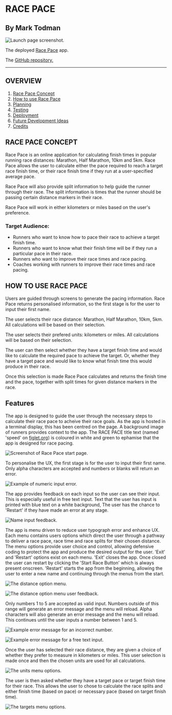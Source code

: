 # RACE PACE

## By Mark Todman

![Launch page screenshot.](/assets/images/readme-images/race-pace-amiresponsive.png)

The deployed [Race Pace](https://race-pace-marktodman.herokuapp.com/) app.

The [GitHub repository.](https://github.com/marktodman/race-pace)

---
## OVERVIEW

1. [Race Pace Concept](#Race-Pace-Concept)
2. [How to use Race Pace](#How-to-use-Race-Pace)
3. [Planning](#Planning)
4. [Testing](#Testing)
5. [Deployment](#Deployment)
6. [Future Development Ideas](#Future-development-ideas)
7. [Credits](#Credits)

## RACE PACE CONCEPT

Race Pace is an online application for calculating finish times in popular running race distances: Marathon, Half Marathon, 10km and 5km. Race Pace allows the user to calculate either the pace required to reach a target race finish time, or their race finish time if they run at a user-specified average pace. 

Race Pace will also provide split information to help guide the runner through their race. The split information is times that the runner should be passing certain distance markers in their race. 

Race Pace will work in either kilometers or miles based on the user's preference.

### Target Audience:

- Runners who want to know how to pace their race to achieve a target finish time.
- Runners who want to know what their finish time will be if they run a particular pace in their race.
- Runners who want to improve their race times and race pacing.
- Coaches working with runners to improve their race times and race pacing.

## HOW TO USE RACE PACE

Users are guided through screens to generate the pacing information. Race Pace returns personalised information, so the first stage is for the user to input their first name.

The user selects their race distance: Marathon, Half Marathon, 10km, 5km. All calculations will be based on their selection.

The user selects their prefered units: kilometers or miles. All calculations will be based on their selection.

The user can then select whether they have a target finish time and would like to calculate the required pace to achieve the target. Or, whether they have a target pace and would like to know what finish time this would produce in their race.

Once this selection is made Race Pace calculates and returns the finish time and the pace, together with split times for given distance markers in the race.

## Features

The app is designed to guide the user through the necessary steps to calculate their race pace to acheive their race goals. As the app is hosted in a terminal display, this has been centred on the page. A background image of runners provides context to the app. The RACE PACE title text (named 'speed' on [figlet.org](http://www.figlet.org/fontdb_example.cgi?font=speed.flf)) is coloured in white and green to ephamise that the app is designed for race pacing.

![Screenshot of Race Pace start page.](assets/images/readme-images/race-pace-screenshot.png)

To personalise the UX, the first stage is for the user to input their first name. Only alpha characters are accepted and numbers or blanks will return an error.

![Example of numeric input error.](assets/images/readme-images/numeric-name-error.png)

The app provides feedback on each input so the user can see their input. This is especially useful in free text input. Text that the user has input is printed with blue text on a white background, The user has the chance to 'Restart' if they have made an error at any stage.

![Name input feedback.](assets/images/readme-images/name-input.png)

The app is menu driven to reduce user typograph error and enhance UX. Each menu contains users options which direct the user through a pathway to deliver a race pace, race time and race splits for their chosen distance. The menu options provide user choice and control, allowing defensive coding to protect the app and produce the desired output for the user. 'Exit' and 'Restart' options exist on each menu. 'Exit' closes the app. Once closed the user can restart by clicking the 'Start Race Button' which is always present onscreen. 'Restart' starts the app from the beginning, allowing the user to enter a new name and continuing through the menus from the start.

![The distance option menu.](assets/images/readme-images/distance-menu.png)

![The distance option menu user feedback.](assets/images/readme-images/distance-menu-user-feedback.png)

Only numbers 1 to 5 are accepted as valid input. Numbers outside of this range will generate an error message and the menu will reload. Alpha characters will also generate an error message and the menu will reload. This continues until the user inputs a number between 1 and 5.

![Example error message for an incorrect number.](assets/images/readme-images/distance-menu-num-error.png)

![Example error message for a free text input.](assets/images/readme-images/distance-menu-alpha-error.png)

Once the user has selected their race distance, they are given a choice of whether they prefer to measure in kilometers or miles. This user selection is made once and then the chosen units are used for all calculations.

![The units menu options.](assets/images/readme-images/units-menu.png)

The user is then asked whether they have a target pace or target finish time for their race. This allows the user to chose to calculate the race splits and either finish time (based on pace) or necessary pace (based on target finish time).

![The targets menu options.](assets/images/readme-images/targets-menu.png)